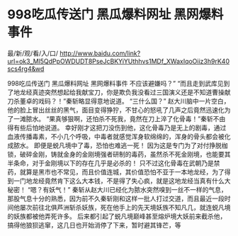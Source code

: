 # 998吃瓜传送门 黑瓜爆料网址 黑网爆料事件

最/新/观/看/入/口/ http://www.baidu.com/link?url=ok3_Ml5QdPpOWDUDT8PseJcBKYiYUthhvs1MDf_XWaxIqoOiiz3h9rK40scs4rg4&wd

998吃瓜传送门 黑瓜爆料网址 黑网爆料事件
 不应该避嫌吗？”
    “而且走到武库见到了地龙经真迹突然想起给我献宝刀，你是欺负我没看过三国演义还是不知道曹操献刀杀董卓的戏码？！”秦斩略显得意地说道。
    “三什么国？”
    赵大川脑中一片空白，他的脸上冒出丝丝的黑气，面目变得狰狞，不甘心的怒吼了几声之后竟然迅速化为了一滩脓水。
    “果真够狠啊，还怕杀不死我，竟然在刀上淬了化骨毒！”秦斩不由得有些后怕地说道。
    幸好刚才这把刀没伤到他，这化骨毒乃是无上的剧毒，通过血液传播毒素，不小几个呼吸，中毒者就感觉浑身软绵绵的，浑身的骨头都会被化成脓水。
    即便是蜕凡境中了毒，恐怕也难逃一死！
    因为这是专门为了对付挣脱枷锁，破碎金刚，铸就金身的金刚境强者研制的毒药，虽然杀不死金刚境，也能要其半条命，对于金刚境以下的存在几乎是必杀的！
    只不过这化骨毒在武朝乃是禁药，就算是黑市也不常见，而且价值连城，其价值恐怕不亚于一本地龙经，为了得到一门地龙经竟然肯下这么大本钱，不是得了失心疯，就是这地龙经当真有什么大秘密！
    “嗯？有妖气！”
    秦斩从赵大川已经化为脓水突然嗅到一丝不一样的气息，那股气息十分的熟悉，因为前不久秦斩刚和这样一批人打过交道，而且最近一段时间他屡次前往北俱芦洲斩杀妖族，死在他手上的先天境妖族不知凡几，就连蜕凡境的妖族都被他弄死许多。
    后来都引起了蜕凡境巅峰甚至熔炉境大妖前来截杀他，搞得他狼狈逃窜，这几日也开始消停了下来，暂时避其锋芒，等
